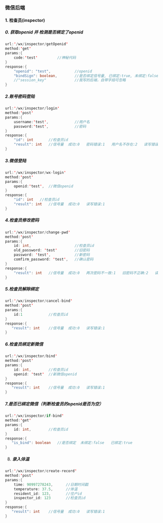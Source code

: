 ### **微信后端**

#### **1.  检查员(inspector)**

##### 0. 获取openid 并 检测是否绑定了openid
```java
url:'/wx/inspector/getOpenid'
method:'get'
params:{
    code:'test'         //神秘代码
}
response:{
    "openid": "test",			//openid
    "bindSign": boolean,		//是否绑定信号量, 已绑定:true, 未绑定:false
    //"session_key"				//我写的后端，自带字段可忽略
}
```

##### 2.账号密码登陆

```java
url:'/wx/inspector/login'
method:'post'
params:{
    username:'test',            //用户名
    password:'test',            //密码
}
response:{
    "id": int		//检查员id
    "result": int	//信号量  成功:0   密码错误:1   用户名不存在:2   读写错误:3
}
```

##### 3.微信登陆

```java
url:'/wx/inspector/wx-login'
method:'post'
params:{
    openid:'test',	//微信openid
}
response:{
    "id": int	//检查员id
	"result": int	//信号量  成功:0   读写错误:1
}
```

##### 4.检查员修改密码

```java
url:'/wx/inspector/change-pwd'
method:'post'
params:{
    id: int,					//检查员id
    old_password: 'test'		//旧密码
    password: 'test',			//新密码
    comfirm_password: 'test',	//确认密码
}
response:{
    "result": int	//信号量  成功:0   两次密码不一致:1   旧密码不正确:2   读写错误:3
}
```

##### 5.检查员解除绑定

```java
url:'/wx/inspector/cancel-bind'
method:'post'
params:{
    id:1            //检查员id
}
response:{
   "result": int	//信号量  成功:0   读写错误:1
}
```

##### 6.检查员绑定新微信

```java
url:'/wx/inspector/bind'
method:'post'
params:{
    id: int,		//检查员id
    openid: 'test'	//新微信openid
}
response:{
   "result": int	//信号量  成功:0   读写错误:1
}
```

##### 7.是否已绑定微信（判断检查员的openid是否为空）

```java
url:'/wx/inspector/if-bind'
method:'get'
params:{
    id: int,		//检查员id
}
response:{
   "is_bind": boolean	//是否绑定  未绑定:false   已绑定:true
}
```

8. ##### 录入体温

```java
url:'/wx/inspector/create-record'
method:'post'
params:{
	time: 90997278243,      //日期时间戳
	temperature: 37.5,      //体温
	resident_id: 123,       //住户id
	inspector_id: 123       //检查员id
}
response:{
   "result": int	//信号量  成功:0   读写错误:1
}
```

